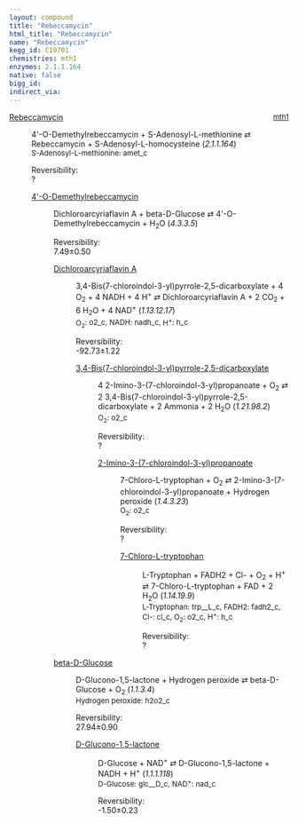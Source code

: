 ```yaml
---
layout: compound
title: "Rebeccamycin"
html_title: "Rebeccamycin"
name: "Rebeccamycin"
kegg_id: C19701
chemistries: mth1
enzymes: 2.1.1.164
native: false
bigg_id:
indirect_via:
---
```

<dl><dt class='rs-product'><a href='{{ site.url }}{{ site.baseurl }}/compounds/C19701' class='link-dark' data-bs-toggle='tooltip' data-bs-html='true' data-bs-title='KEGG: C19701'>Rebeccamycin</a><span style='float: right; max-width: 40%'><a href='{{ site.url }}{{ site.baseurl }}/chemistries/mth1' class='link-dark opacity-50' style='font-size: small; word-wrap: anywhere;'>mth1</a></span></dt><dd><p>4'-O-Demethylrebeccamycin + S-Adenosyl-L-methionine &#8644; Rebeccamycin + S-Adenosyl-L-homocysteine (<i>2.1.1.164</i>)<br /><span style='font-size: small;'><span data-bs-toggle='tooltip' data-bs-html='true' data-bs-title='KEGG: C00019'>S-Adenosyl-L-methionine</span>: amet_c</span><br /><div class="reversibility_info">Reversibility: <div class="progress"><div class="progress-bar bg-light" role="progressbar" style="width: 100%" aria-valuenow="0" aria-valuemin="0" aria-valuemax="100"></div></div><span>?</span><div class="progress"><div class="progress-bar bg-light" role="progressbar" style="width: 100%" aria-valuenow="0" aria-valuemin="0" aria-valuemax="10"></div></div></div></p><dl><dt><a href='{{ site.url }}{{ site.baseurl }}/compounds/C19700' class='link-dark' data-bs-toggle='tooltip' data-bs-html='true' data-bs-title='KEGG: C19700'>4'-O-Demethylrebeccamycin</a><span style='float: right; max-width: 40%'><a href='{{ site.url }}{{ site.baseurl }}/chemistries/None' class='link-dark opacity-50' style='font-size: small; word-wrap: anywhere;'></a></span></dt><dd><p>Dichloroarcyriaflavin A + beta-D-Glucose &#8644; 4'-O-Demethylrebeccamycin + H<sub>2</sub>O (<i>4.3.3.5</i>)<br /><div class="reversibility_info">Reversibility: <div class="progress"><div class="progress-bar bg-success" role="progressbar" style="width: 0%" aria-valuenow="0" aria-valuemin="0" aria-valuemax="100"></div></div><span>7.49&plusmn;0.50</span><div class="progress"><div class="progress-bar bg-danger" role="progressbar" style="width: 74.88%" aria-valuenow="7.487869886589596" aria-valuemin="0" aria-valuemax="10"></div><div class="progress-bar bg-warning" role="progressbar" style="width: 5.04%" aria-valuenow="7.487869886589596" aria-valuemin="0" aria-valuemax="10"></div></div></div></p><dl><dt><a href='{{ site.url }}{{ site.baseurl }}/compounds/C19699' class='link-dark' data-bs-toggle='tooltip' data-bs-html='true' data-bs-title='KEGG: C19699'>Dichloroarcyriaflavin A</a><span style='float: right; max-width: 40%'><a href='{{ site.url }}{{ site.baseurl }}/chemistries/None' class='link-dark opacity-50' style='font-size: small; word-wrap: anywhere;'></a></span></dt><dd><p>3,4-Bis(7-chloroindol-3-yl)pyrrole-2,5-dicarboxylate + 4 O<sub>2</sub> + 4 NADH + 4 H<sup>+</sup> &#8644; Dichloroarcyriaflavin A + 2 CO<sub>2</sub> + 6 H<sub>2</sub>O + 4 NAD<sup>+</sup> (<i>1.13.12.17</i>)<br /><span style='font-size: small;'><span data-bs-toggle='tooltip' data-bs-html='true' data-bs-title='KEGG: C00007'>O<sub>2</sub></span>: o2_c, <span data-bs-toggle='tooltip' data-bs-html='true' data-bs-title='KEGG: C00004'>NADH</span>: nadh_c, <span data-bs-toggle='tooltip' data-bs-html='true' data-bs-title='KEGG: C00080'>H<sup>+</sup></span>: h_c</span><br /><div class="reversibility_info">Reversibility: <div class="progress" style="flex-direction: row-reverse;"><div class="progress-bar bg-success" role="progressbar" style="width: 927.33%" aria-valuenow="-92.73315161103133" aria-valuemin="0" aria-valuemax="10"></div></div><span>-92.73&plusmn;1.22</span><div class="progress"><div class="progress-bar bg-danger" role="progressbar" style="width: 0%" aria-valuenow="-92.73315161103133" aria-valuemin="0" aria-valuemax="10"></div></div></div></p><dl><dt><a href='{{ site.url }}{{ site.baseurl }}/compounds/C19698' class='link-dark' data-bs-toggle='tooltip' data-bs-html='true' data-bs-title='KEGG: C19698'>3,4-Bis(7-chloroindol-3-yl)pyrrole-2,5-dicarboxylate</a><span style='float: right; max-width: 40%'><a href='{{ site.url }}{{ site.baseurl }}/chemistries/None' class='link-dark opacity-50' style='font-size: small; word-wrap: anywhere;'></a></span></dt><dd><p>4 2-Imino-3-(7-chloroindol-3-yl)propanoate + O<sub>2</sub> &#8644; 2 3,4-Bis(7-chloroindol-3-yl)pyrrole-2,5-dicarboxylate + 2 Ammonia + 2 H<sub>2</sub>O (<i>1.21.98.2</i>)<br /><span style='font-size: small;'><span data-bs-toggle='tooltip' data-bs-html='true' data-bs-title='KEGG: C00007'>O<sub>2</sub></span>: o2_c</span><br /><div class="reversibility_info">Reversibility: <div class="progress"><div class="progress-bar bg-light" role="progressbar" style="width: 100%" aria-valuenow="0" aria-valuemin="0" aria-valuemax="100"></div></div><span>?</span><div class="progress"><div class="progress-bar bg-light" role="progressbar" style="width: 100%" aria-valuenow="0" aria-valuemin="0" aria-valuemax="10"></div></div></div></p><dl><dt><a href='{{ site.url }}{{ site.baseurl }}/compounds/C19688' class='link-dark' data-bs-toggle='tooltip' data-bs-html='true' data-bs-title='KEGG: C19688'>2-Imino-3-(7-chloroindol-3-yl)propanoate</a><span style='float: right; max-width: 40%'><a href='{{ site.url }}{{ site.baseurl }}/chemistries/None' class='link-dark opacity-50' style='font-size: small; word-wrap: anywhere;'></a></span></dt><dd><p>7-Chloro-L-tryptophan + O<sub>2</sub> &#8644; 2-Imino-3-(7-chloroindol-3-yl)propanoate + Hydrogen peroxide (<i>1.4.3.23</i>)<br /><span style='font-size: small;'><span data-bs-toggle='tooltip' data-bs-html='true' data-bs-title='KEGG: C00007'>O<sub>2</sub></span>: o2_c</span><br /><div class="reversibility_info">Reversibility: <div class="progress"><div class="progress-bar bg-light" role="progressbar" style="width: 100%" aria-valuenow="0" aria-valuemin="0" aria-valuemax="100"></div></div><span>?</span><div class="progress"><div class="progress-bar bg-light" role="progressbar" style="width: 100%" aria-valuenow="0" aria-valuemin="0" aria-valuemax="10"></div></div></div></p><dl><dt><a href='{{ site.url }}{{ site.baseurl }}/compounds/C19687' class='link-dark' data-bs-toggle='tooltip' data-bs-html='true' data-bs-title='KEGG: C19687'>7-Chloro-L-tryptophan</a><span style='float: right; max-width: 40%'><a href='{{ site.url }}{{ site.baseurl }}/chemistries/None' class='link-dark opacity-50' style='font-size: small; word-wrap: anywhere;'></a></span></dt><dd><p>L-Tryptophan + FADH2 + Cl- + O<sub>2</sub> + H<sup>+</sup> &#8644; 7-Chloro-L-tryptophan + FAD + 2 H<sub>2</sub>O (<i>1.14.19.9</i>)<br /><span style='font-size: small;'><span data-bs-toggle='tooltip' data-bs-html='true' data-bs-title='KEGG: C00078'>L-Tryptophan</span>: trp__L_c, <span data-bs-toggle='tooltip' data-bs-html='true' data-bs-title='KEGG: C01352'>FADH2</span>: fadh2_c, <span data-bs-toggle='tooltip' data-bs-html='true' data-bs-title='KEGG: C00698'>Cl-</span>: cl_c, <span data-bs-toggle='tooltip' data-bs-html='true' data-bs-title='KEGG: C00007'>O<sub>2</sub></span>: o2_c, <span data-bs-toggle='tooltip' data-bs-html='true' data-bs-title='KEGG: C00080'>H<sup>+</sup></span>: h_c</span><br /><div class="reversibility_info">Reversibility: <div class="progress"><div class="progress-bar bg-light" role="progressbar" style="width: 100%" aria-valuenow="0" aria-valuemin="0" aria-valuemax="100"></div></div><span>?</span><div class="progress"><div class="progress-bar bg-light" role="progressbar" style="width: 100%" aria-valuenow="0" aria-valuemin="0" aria-valuemax="10"></div></div></div></p><dl></dl></dd></dl></dd></dl></dd></dl></dd><dt><a href='{{ site.url }}{{ site.baseurl }}/compounds/C00221' class='link-dark' data-bs-toggle='tooltip' data-bs-html='true' data-bs-title='KEGG: C00221'>beta-D-Glucose</a><span style='float: right; max-width: 40%'><a href='{{ site.url }}{{ site.baseurl }}/chemistries/None' class='link-dark opacity-50' style='font-size: small; word-wrap: anywhere;'></a></span></dt><dd><p>D-Glucono-1,5-lactone + Hydrogen peroxide &#8644; beta-D-Glucose + O<sub>2</sub> (<i>1.1.3.4</i>)<br /><span style='font-size: small;'><span data-bs-toggle='tooltip' data-bs-html='true' data-bs-title='KEGG: C00027'>Hydrogen peroxide</span>: h2o2_c</span><br /><div class="reversibility_info">Reversibility: <div class="progress"><div class="progress-bar bg-success" role="progressbar" style="width: 0%" aria-valuenow="0" aria-valuemin="0" aria-valuemax="100"></div></div><span>27.94&plusmn;0.90</span><div class="progress"><div class="progress-bar bg-danger" role="progressbar" style="width: 279.43%" aria-valuenow="27.942838478205204" aria-valuemin="0" aria-valuemax="10"></div></div></div></p><dl><dt><a href='{{ site.url }}{{ site.baseurl }}/compounds/C00198' class='link-dark' data-bs-toggle='tooltip' data-bs-html='true' data-bs-title='KEGG: C00198'>D-Glucono-1,5-lactone</a><span style='float: right; max-width: 40%'><a href='{{ site.url }}{{ site.baseurl }}/chemistries/None' class='link-dark opacity-50' style='font-size: small; word-wrap: anywhere;'></a></span></dt><dd><p>D-Glucose + NAD<sup>+</sup> &#8644; D-Glucono-1,5-lactone + NADH + H<sup>+</sup> (<i>1.1.1.118</i>)<br /><span style='font-size: small;'><span data-bs-toggle='tooltip' data-bs-html='true' data-bs-title='KEGG: C00031'>D-Glucose</span>: glc__D_c, <span data-bs-toggle='tooltip' data-bs-html='true' data-bs-title='KEGG: C00003'>NAD<sup>+</sup></span>: nad_c</span><br /><div class="reversibility_info">Reversibility: <div class="progress" style="flex-direction: row-reverse;"><div class="progress-bar bg-success" role="progressbar" style="width: 15.01%" aria-valuenow="-1.5013777824818466" aria-valuemin="0" aria-valuemax="10"></div><div class="progress-bar bg-warning" role="progressbar" style="width: 2.29%" aria-valuenow="-1.5013777824818466" aria-valuemin="0" aria-valuemax="10"></div></div><span>-1.50&plusmn;0.23</span><div class="progress"><div class="progress-bar bg-danger" role="progressbar" style="width: 0%" aria-valuenow="-1.5013777824818466" aria-valuemin="0" aria-valuemax="10"></div></div></div></p><dl></dl></dd></dl></dd></dl></dd></dl></dd></dl>